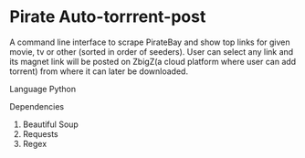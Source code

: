 # Pirate Auto-torrrent-post

A command line interface to scrape PirateBay and show top links for given movie, tv or other (sorted in order of seeders). User can select any link and its magnet link will be posted on ZbigZ(a cloud platform where user can add torrent) from where it can later be downloaded.

Language
Python

Dependencies
1. Beautiful Soup
2. Requests
3. Regex
